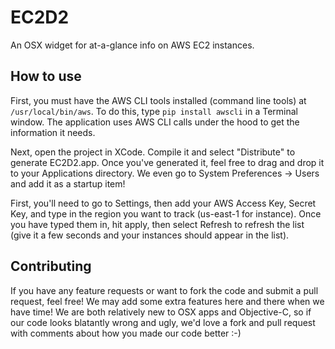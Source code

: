 EC2D2
=====

An OSX widget for at-a-glance info on AWS EC2 instances.

How to use
-----

First, you must have the AWS CLI tools installed (command line tools) at `/usr/local/bin/aws`.  To do this, type `pip install awscli` in a Terminal window.  The application uses AWS CLI calls under the hood to get the information it needs.

Next, open the project in XCode.  Compile it and select "Distribute" to generate EC2D2.app.  Once you've generated it, feel free to drag and drop it to your Applications directory.  We even go to System Preferences -> Users and add it as a startup item!

First, you'll need to go to Settings, then add your AWS Access Key, Secret Key, and type in the region you want to track (us-east-1 for instance).  Once you have typed them in, hit apply, then select Refresh to refresh the list (give it a few seconds and your instances should appear in the list).

Contributing
-----

If you have any feature requests or want to fork the code and submit a pull request, feel free!  We may add some extra features here and there when we have time!  We are both relatively new to OSX apps and Objective-C, so if our code looks blatantly wrong and ugly, we'd love a fork and pull request with comments about how you made our code better :-)
